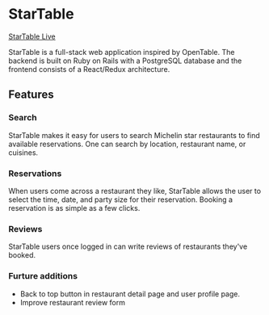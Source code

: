 # StarTable

[StarTable Live](https://startable.herokuapp.com/#/)

StarTable is a full-stack web application inspired by OpenTable. The backend is built on Ruby on Rails with a PostgreSQL database and the frontend consists of a React/Redux architecture.


## Features

### Search

StarTable makes it easy for users to search Michelin star restaurants to find available reservations. One can search by location, restaurant name, or cuisines.

### Reservations

When users come across a restaurant they like, StarTable allows the user to select the time, date, and party size for their reservation. Booking a reservation is as simple as a few clicks.

### Reviews

StarTable users once logged in can write reviews of restaurants they've booked.

### Furture additions

- Back to top button in restaurant detail page and user profile page.
- Improve restaurant review form

